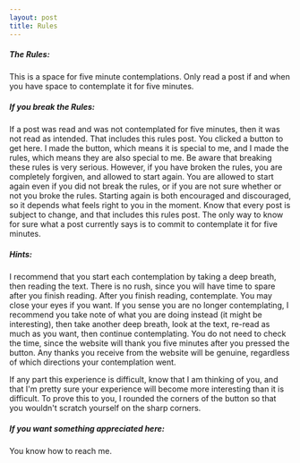 ```yaml
---
layout: post
title: Rules
---
```




<h5>The Rules:</h5>

This is a space for five minute contemplations. Only read a post if and when you have space to contemplate it for five minutes. 

<h5>If you break the Rules:</h5>

If a post was read and was not contemplated for five minutes, then it was not read as intended. That includes this rules post.  You clicked a button to get here. I made the button, which means it is special to me, and I made the rules, which means they are also special to me. Be aware that breaking these rules is very serious. However, if you have broken the rules, you are completely forgiven, and allowed to start again. You are allowed to start again even if you did not break the rules, or if you are not sure whether or not you broke the rules. Starting again is both encouraged and discouraged, so it depends what feels right to you in the moment. Know that every post is subject to change, and that includes this rules post. The only way to know for sure what a post currently says is to commit to contemplate it for five minutes.  

<h5>Hints:</h5> 

I recommend that you start each contemplation by taking a deep breath, then reading the text.  There is no rush, since you will have time to spare after you finish reading. After you finish reading, contemplate.  You may close your eyes if you want.  If you sense you are no longer contemplating, I recommend you take note of what you are doing instead (it might be interesting), then take another deep breath, look at the text, re-read as much as you want, then continue contemplating. You do not need to check the time, since the website will thank you five minutes after you pressed the button. Any thanks you receive from the website will be genuine, regardless of which directions your contemplation went. 

If any part this experience is difficult, know that I am thinking of you, and that I'm pretty sure your experience will become more interesting than it is difficult.  To prove this to you, I rounded the corners of the button so that you wouldn't scratch yourself on the sharp corners.  

<h5>If you want something appreciated here:</h5>

You know how to reach me.
